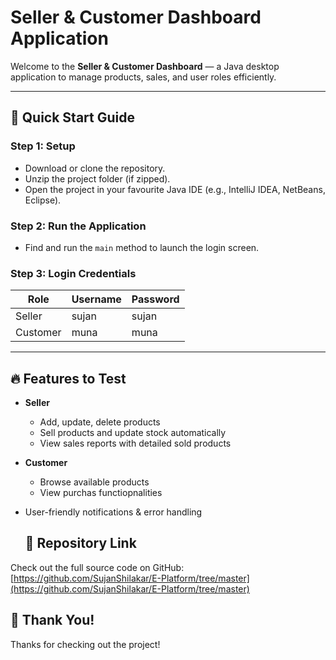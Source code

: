 # Seller & Customer Dashboard Application

Welcome to the **Seller & Customer Dashboard** — a Java desktop application to manage products, sales, and user roles efficiently.

---

## 🚀 Quick Start Guide

### Step 1: Setup

- Download or clone the repository.
- Unzip the project folder (if zipped).
- Open the project in your favourite Java IDE (e.g., IntelliJ IDEA, NetBeans, Eclipse).

### Step 2: Run the Application

- Find and run the `main` method to launch the login screen.

### Step 3: Login Credentials

| Role    | Username | Password |
|---------|----------|----------|
| Seller  | sujan    | sujan    |
| Customer| muna     | muna     |

---

## 🔥 Features to Test

- **Seller**
  - Add, update, delete products
  - Sell products and update stock automatically
  - View sales reports with detailed sold products

- **Customer**
  - Browse available products
  - View purchas functiopnalities 

- User-friendly notifications & error handling

  ## 📂 Repository Link

Check out the full source code on GitHub:  
[https://github.com/SujanShilakar/E-Platform/tree/master](https://github.com/SujanShilakar/E-Platform/tree/master)


## 🙏 Thank You!

Thanks for checking out the project!  



